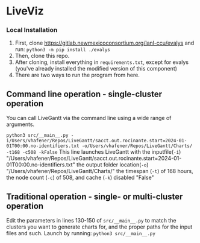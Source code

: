 # LiveViz 

### Local Installation
1. First, clone https://gitlab.newmexicoconsortium.org/lanl-ccu/evalys and run:
```python3 -m pip install ./evalys```
2. Then, clone this repo.
3. After cloning, install everything in `requirements.txt`, except for evalys (you've already installed the modified version of this component)
4. There are two ways to run the program from here.
## Command line operation - single-cluster operation
You can call LiveGantt via the command line using a wide range of arguments. 

```python3 src/__main__.py -i/Users/vhafener/Repos/LiveGantt/sacct.out.rocinante.start=2024-01-01T00:00.no-identifiers.txt -o/Users/vhafener/Repos/LiveGantt/Charts/ -t168 -c508 -kFalse```
This line launches LiveGantt with the inputfile(`-i`) "/Users/vhafener/Repos/LiveGantt/sacct.out.rocinante.start=2024-01-01T00:00.no-identifiers.txt" the output folder location(`-o`) "/Users/vhafener/Repos/LiveGantt/Charts/" the timespan (`-t`) of 168 hours, the node count (`-c`) of 508, and cache (`-k`) disabled "False"  

## Traditional operation - single- or multi-cluster operation
Edit the parameters in lines 130-150 of `src/__main__.py` to match the clusters you want to generate charts for, and the proper paths for the input files and such. Launch by running:
```python3 src/__main__.py```
